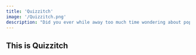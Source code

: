 ```yaml
---
title: 'Quizzitch'
image: '/Quizzitch.png'
description: "Did you ever while away too much time wondering about pop culture? Did you binge Friends instead of hanging out with your REAL friends, read the history of Old Valyria instead of Indian history, or learnt Harry Potter spells instead of math for- mulas? If you nodded along all the time while reading this, then you're in luck. We come back with a new and revamped version of Gujarat's biggest college pop-culture quiz, Quizzitch - 'You Know Nothing'! Get into your nerdiest mode and start binging so no one can say, 'You know nothing'. "
---
```


## This is Quizzitch